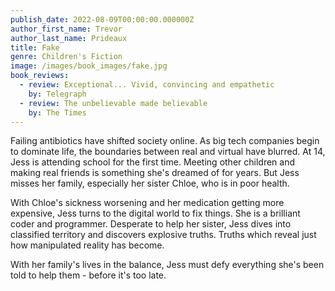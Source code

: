 ```yaml
---
publish_date: 2022-08-09T00:00:00.000000Z
author_first_name: Trevor
author_last_name: Prideaux
title: Fake
genre: Children's Fiction
image: /images/book_images/fake.jpg
book_reviews:
  - review: Exceptional... Vivid, convincing and empathetic
    by: Telegraph
  - review: The unbelievable made believable
    by: The Times
---
```

Failing antibiotics have shifted society online. As big tech companies begin to dominate life, the boundaries between real and virtual have blurred. At 14, Jess is attending school for the first time. Meeting other children and making real friends is something she's dreamed of for years. But Jess misses her family, especially her sister Chloe, who is in poor health.

With Chloe's sickness worsening and her medication getting more expensive, Jess turns to the digital world to fix things. She is a brilliant coder and programmer. Desperate to help her sister, Jess dives into classified territory and discovers explosive truths. Truths which reveal just how manipulated reality has become.

With her family's lives in the balance, Jess must defy everything she's been told to help them - before it's too late.

